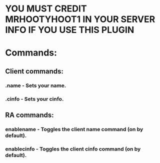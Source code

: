 # YOU MUST CREDIT MRHOOTYHOOT1 IN YOUR SERVER INFO IF YOU USE THIS PLUGIN
# Commands:
## Client commands:
### .name - Sets your name.
### .cinfo - Sets your cinfo.

## RA commands:
### enablename - Toggles the client name command (on by default).
### enablecinfo - Toggles the client cinfo command (on by default).
